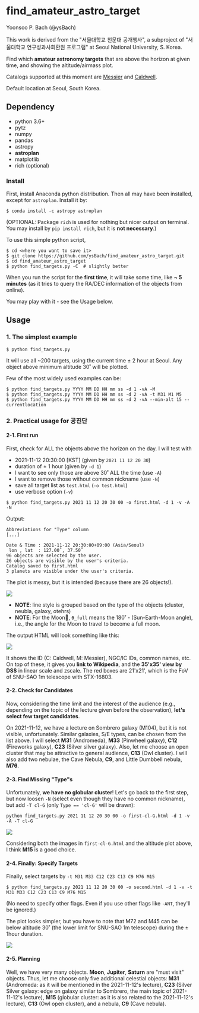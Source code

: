 # find_amateur_astro_target
Yoonsoo P. Bach (@ysBach)

This work is derived from the "서울대학교 천문대 공개행사", a subproject of "서울대학교 연구성과사회환원 프로그램" at Seoul National University, S. Korea.



Find which **amateur astronomy targets** that are above the horizon at given time, and showing the altitude/airmass plot.

Catalogs supported at this moment are [Messier](https://en.wikipedia.org/wiki/Messier_object) and [Caldwell](https://en.wikipedia.org/wiki/Caldwell_catalogue).



Default location at Seoul, South Korea.



## Dependency

* python 3.6+
* pytz
* numpy
* pandas
* astropy
* **astroplan**
* matplotlib
* rich (optional)



### Install 

First, install Anaconda python distribution. Then all may have been installed, except for `astroplan`. Install it by:

```
$ conda install -c astropy astroplan
```



(OPTIONAL: Package `rich` is used for nothing but nicer output on terminal. You may install by `pip install rich`, but it is **not necessary**.)



To use this simple python script,

```
$ cd <where you want to save it>
$ git clone https://github.com/ysBach/find_amateur_astro_target.git
$ cd find_amateur_astro_target
$ python find_targets.py -C  # slightly better
```

When you run the script for the **first time**, it will take some time, like **~ 5 minutes** (as it tries to query the RA/DEC information of the objects from online).

You may play with it - see the Usage below.



## Usage

### 1. The simplest example

```
$ python find_targets.py
```

It will use all ~200 targets, using the current time ± 2 hour at Seoul. Any object above minimum altitude 30˚ will be plotted.



Few of the most widely used examples can be:

```
$ python find_targets.py YYYY MM DD HH mm ss -d 1 -vA -M
$ python find_targets.py YYYY MM DD HH mm ss -d 2 -vA -t M31 M1 M5
$ python find_targets.py YYYY MM DD HH mm ss -d 2 -vA --min-alt 15 --currentlocation
```





### 2. Practical usage for 공진단

#### 2-1. First run

First, check for ALL the objects above the horizon on the day. I will test with 

* 2021-11-12 20:30:00 [KST] (given by ``2021 11 12 20 30``) 
* duration of ± 1 hour (given by `-d 1`)
* I want to see only those are above 30˚ ALL the time (use `-A`)
* I want to remove those without common nickname (use `-N`)
* save all target list as ``test.html`` (`-o test.html`)
* use verbose option (`-v`)

```
$ python find_targets.py 2021 11 12 20 30 00 -o first.html -d 1 -v -A -N
```

Output:

```
Abbreviations for "Type" column
[...]

Date & Time : 2021-11-12 20:30:00+09:00 (Asia/Seoul)
 lon , lat  : 127.00˚, 37.50˚
96 objects are selected by the user.
26 objects are visible by the user's criteria.
Catalog saved to first.html
3 planets are visible under the user's criteria.
```

The plot is messy, but it is intended (because there are 26 objects!).

![](examples/Figure_1.png)

* **NOTE**: line style is grouped based on the type of the objects (cluster, neubla, galaxy, otehrs)
* **NOTE**: For the Moon, ``θ_full`` means the 180˚ - (Sun-Earth-Moon angle), i.e., the angle for the Moon to travel to become a full moon.

The output HTML will look something like this:

![](examples/Figure_2.png)

It shows the ID (C: Caldwell, M: Messier), NGC/IC IDs, common names, etc. On top of these, it gives you **link to Wikipedia**, and the **35'x35' view by DSS** in linear scale and zscale. The red boxes are 21'x21', which is the FoV of SNU-SAO 1m telescope with STX-16803.



#### 2-2. Check for Candidates

Now, considering the time limit and the interest of the audience (e.g., depending on the topic of the lecture given before the observation), **let's select few target candidates**. 

On 2021-11-12, we have a lecture on Sombrero galaxy (M104), but it is not visible, unfortunately. Similar galaxies, S/E types, can be chosen from the list above. I will select **M31** (Andromeda), **M33** (Pinwheel galaxy), **C12** (Fireworks galaxy), **C23** (Silver silver galaxy). Also, let me choose an open cluster that may be attractive to general audience, **C13** (Owl cluster). I will also add two nebulae, the Cave Nebula, **C9**, and Little Dumbbell nebula, **M76**.



#### 2-3. Find Missing "Type"s

Unfortunately, **we have no globular cluster**! Let's go back to the first step, but now loosen `-N` (select even though they have no common nickname), but add `-T cl-G` (only ``Type == 'cl-G'`` will be drawn):

```
python find_targets.py 2021 11 12 20 30 00 -o first-cl-G.html -d 1 -v -A -T cl-G
```

![](examples/Figure_1-2.png)

Considering both the images in `first-cl-G.html` and the altitude plot above, I think **M15** is a good choice.



#### 2-4. Finally: Specify Targets

Finally, select targets by `-t M31 M33 C12 C23 C13 C9 M76 M15`

```
$ python find_targets.py 2021 11 12 20 30 00 -o second.html -d 1 -v -t M31 M33 C12 C23 C13 C9 M76 M15
```

(No need to specify other flags. Even if you use other flags like `-ANT`, they'll be ignored.)

The plot looks simpler, but you have to note that M72 and M45 can be below altitude 30˚ (the lower limit for SNU-SAO 1m telescope) during the ± 1hour duration.

![](examples/Figure_3.png)

#### 2-5. Planning

Well, we have very many objects. **Moon**, **Jupiter**, **Saturn** are "must visit" objects. Thus, let me choose only five additional celestial objects: **M31** (Andromeda: as it will be mentioned in the 2021-11-12's lecture), **C23** (Silver Silver galaxy: edge on galaxy similar to Sombrero, the main topic of 2021-11-12's lecture), **M15** (globular cluster: as it is also related to the 2021-11-12's lecture), **C13** (Owl open cluster), and a nebula, **C9** (Cave nebula). 

